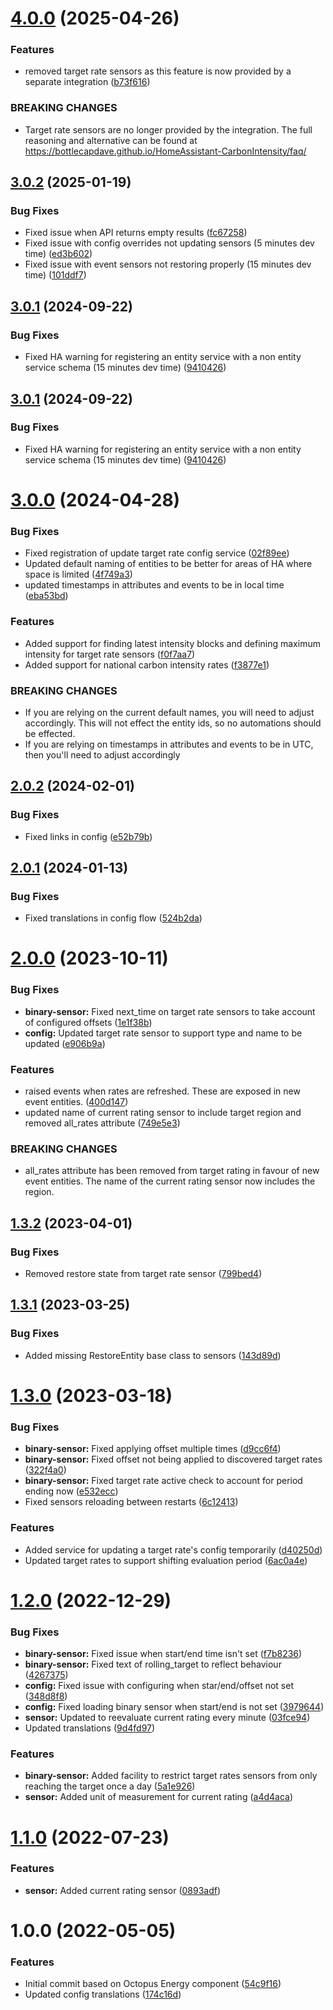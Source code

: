 # [4.0.0](https://github.com/BottlecapDave/HomeAssistant-CarbonIntensity/compare/v3.0.2...v4.0.0) (2025-04-26)


### Features

* removed target rate sensors as this feature is now provided by a separate integration ([b73f616](https://github.com/BottlecapDave/HomeAssistant-CarbonIntensity/commit/b73f6161e7cff70af3f3ccdc5e65e12e10ea03ef))


### BREAKING CHANGES

* Target rate sensors are no longer provided by the integration. The full reasoning and alternative
can be found at https://bottlecapdave.github.io/HomeAssistant-CarbonIntensity/faq/

## [3.0.2](https://github.com/BottlecapDave/HomeAssistant-CarbonIntensity/compare/v3.0.1...v3.0.2) (2025-01-19)


### Bug Fixes

* Fixed issue when API returns empty results ([fc67258](https://github.com/BottlecapDave/HomeAssistant-CarbonIntensity/commit/fc6725896846db382ed5f656867d93c7f4d1250f))
* Fixed issue with config overrides not updating sensors (5 minutes dev time) ([ed3b602](https://github.com/BottlecapDave/HomeAssistant-CarbonIntensity/commit/ed3b602ee4585b4ac6149f66bf0f68bcc86767e5))
* Fixed issue with event sensors not restoring properly (15 minutes dev time) ([101ddf7](https://github.com/BottlecapDave/HomeAssistant-CarbonIntensity/commit/101ddf78200f26e0f136ff0e2a92ac08abb12b95))

## [3.0.1](https://github.com/BottlecapDave/HomeAssistant-CarbonIntensity/compare/v3.0.0...v3.0.1) (2024-09-22)


### Bug Fixes

* Fixed HA warning for registering an entity service with a non entity service schema (15 minutes dev time) ([9410426](https://github.com/BottlecapDave/HomeAssistant-CarbonIntensity/commit/9410426d48788e7a632291e3239e9e9ecbac9a27))

## [3.0.1](https://github.com/BottlecapDave/HomeAssistant-CarbonIntensity/compare/v3.0.0...v3.0.1) (2024-09-22)


### Bug Fixes

* Fixed HA warning for registering an entity service with a non entity service schema (15 minutes dev time) ([9410426](https://github.com/BottlecapDave/HomeAssistant-CarbonIntensity/commit/9410426d48788e7a632291e3239e9e9ecbac9a27))

# [3.0.0](https://github.com/BottlecapDave/HomeAssistant-CarbonIntensity/compare/v2.0.2...v3.0.0) (2024-04-28)


### Bug Fixes

* Fixed registration of update target rate config service ([02f89ee](https://github.com/BottlecapDave/HomeAssistant-CarbonIntensity/commit/02f89ee377b4ee7add761fb8b2781ce1917a240b))
* Updated default naming of entities to be better for areas of HA where space is limited ([4f749a3](https://github.com/BottlecapDave/HomeAssistant-CarbonIntensity/commit/4f749a390267f77ea96ced359e7b523b00dab0b4))
* updated timestamps in attributes and events to be in local time ([eba53bd](https://github.com/BottlecapDave/HomeAssistant-CarbonIntensity/commit/eba53bdce515b29bed48aa14a5b08a11c2bde399))


### Features

* Added support for finding latest intensity blocks and defining maximum intensity for target rate sensors ([f0f7aa7](https://github.com/BottlecapDave/HomeAssistant-CarbonIntensity/commit/f0f7aa790d78b19cdf86fdcda990fdbf98c07f58))
* Added support for national carbon intensity rates ([f3877e1](https://github.com/BottlecapDave/HomeAssistant-CarbonIntensity/commit/f3877e1f407bca80fc4e9eccf1d74c8e85aabf7f))


### BREAKING CHANGES

* If you are relying on the current default names, you will need to adjust accordingly. This will not effect the entity ids, so no automations should be effected.
* If you are relying on timestamps in attributes and events to be in UTC, then you'll need to adjust
accordingly

## [2.0.2](https://github.com/BottlecapDave/HomeAssistant-CarbonIntensity/compare/v2.0.1...v2.0.2) (2024-02-01)


### Bug Fixes

* Fixed links in config ([e52b79b](https://github.com/BottlecapDave/HomeAssistant-CarbonIntensity/commit/e52b79b21d96b3932a8415e5cde9ce317f2202f8))

## [2.0.1](https://github.com/BottlecapDave/HomeAssistant-CarbonIntensity/compare/v2.0.0...v2.0.1) (2024-01-13)


### Bug Fixes

* Fixed translations in config flow ([524b2da](https://github.com/BottlecapDave/HomeAssistant-CarbonIntensity/commit/524b2dab7508ef9ff01df233449dda21e3904e92))

# [2.0.0](https://github.com/BottlecapDave/HomeAssistant-CarbonIntensity/compare/v1.3.2...v2.0.0) (2023-10-11)


### Bug Fixes

* **binary-sensor:** Fixed next_time on target rate sensors to take account of configured offsets ([1e1f38b](https://github.com/BottlecapDave/HomeAssistant-CarbonIntensity/commit/1e1f38bf43681049f2ce5d85abf05fe9acfcc744))
* **config:** Updated target rate sensor to support type and name to be updated ([e906b9a](https://github.com/BottlecapDave/HomeAssistant-CarbonIntensity/commit/e906b9a8a025442150ba71f404fce7156f7c1d31))


### Features

* raised events when rates are refreshed. These are exposed in new event entities. ([400d147](https://github.com/BottlecapDave/HomeAssistant-CarbonIntensity/commit/400d147e12109552f7aec106449c0d2387217be7))
* updated name of current rating sensor to include target region and removed all_rates attribute ([749e5e3](https://github.com/BottlecapDave/HomeAssistant-CarbonIntensity/commit/749e5e395c8512c45d56364672c38e7a8047d77a))


### BREAKING CHANGES

* all_rates attribute has been removed from target rating in favour of new event entities. The name of the current rating sensor now includes the region.

## [1.3.2](https://github.com/BottlecapDave/HomeAssistant-CarbonIntensity/compare/v1.3.1...v1.3.2) (2023-04-01)


### Bug Fixes

* Removed restore state from target rate sensor ([799bed4](https://github.com/BottlecapDave/HomeAssistant-CarbonIntensity/commit/799bed47ab164eb4d19384b7b65aa899598d2754))

## [1.3.1](https://github.com/BottlecapDave/HomeAssistant-CarbonIntensity/compare/v1.3.0...v1.3.1) (2023-03-25)


### Bug Fixes

* Added missing RestoreEntity base class to sensors ([143d89d](https://github.com/BottlecapDave/HomeAssistant-CarbonIntensity/commit/143d89d853de1a7f15969ea8e523dc64553df18d))

# [1.3.0](https://github.com/BottlecapDave/HomeAssistant-CarbonIntensity/compare/v1.2.0...v1.3.0) (2023-03-18)


### Bug Fixes

* **binary-sensor:** Fixed applying offset multiple times ([d9cc6f4](https://github.com/BottlecapDave/HomeAssistant-CarbonIntensity/commit/d9cc6f4faccf3f8e0c2354839165af771dd5b6f5))
* **binary-sensor:** Fixed offset not being applied to discovered target rates ([322f4a0](https://github.com/BottlecapDave/HomeAssistant-CarbonIntensity/commit/322f4a027f79d6c32de189a03e74196cd116fd0b))
* **binary-sensor:** Fixed target rate active check to account for period ending now ([e532ecc](https://github.com/BottlecapDave/HomeAssistant-CarbonIntensity/commit/e532ecc39a1002ed6d2353088101cdff964b8695))
* Fixed sensors reloading between restarts ([6c12413](https://github.com/BottlecapDave/HomeAssistant-CarbonIntensity/commit/6c124130d8ef5a01516035a48b8e23d5223d611f))


### Features

* Added service for updating a target rate's config temporarily ([d40250d](https://github.com/BottlecapDave/HomeAssistant-CarbonIntensity/commit/d40250d9a657947021e95c0291337b530532d2c8))
* Updated target rates to support shifting evaluation period ([6ac0a4e](https://github.com/BottlecapDave/HomeAssistant-CarbonIntensity/commit/6ac0a4edd240dccd428338b3db3d3cca4240afef))

# [1.2.0](https://github.com/BottlecapDave/HomeAssistant-CarbonIntensity/compare/v1.1.0...v1.2.0) (2022-12-29)


### Bug Fixes

* **binary-sensor:** Fixed issue when start/end time isn't set ([f7b8236](https://github.com/BottlecapDave/HomeAssistant-CarbonIntensity/commit/f7b823632ffc81c6636ed5291f7b0e339153f136))
* **binary-sensor:** Fixed text of rolling_target to reflect behaviour ([4267375](https://github.com/BottlecapDave/HomeAssistant-CarbonIntensity/commit/426737568336528fab4d7735bc7bc369c381de11))
* **config:** Fixed issue with configuring when star/end/offset not set ([348d8f8](https://github.com/BottlecapDave/HomeAssistant-CarbonIntensity/commit/348d8f81004d0880c7ec62f03055413f7235bf4d))
* **config:** Fixed loading binary sensor when start/end is not set ([3979644](https://github.com/BottlecapDave/HomeAssistant-CarbonIntensity/commit/3979644b81ded21b1193e0a469d298c643942ca0))
* **sensor:** Updated to reevaluate current rating every minute ([03fce94](https://github.com/BottlecapDave/HomeAssistant-CarbonIntensity/commit/03fce94b2315093f5e94e3a1a3956600e2ef855d))
* Updated translations ([9d4fd97](https://github.com/BottlecapDave/HomeAssistant-CarbonIntensity/commit/9d4fd97dc62686d2948ba9637929365d60a7d7c7))


### Features

* **binary-sensor:** Added facility to restrict target rates sensors from only reaching the target once a day ([5a1e926](https://github.com/BottlecapDave/HomeAssistant-CarbonIntensity/commit/5a1e9267353ef13a4099b112a61a90bb1a0448a5))
* **sensor:** Added unit of measurement for current rating ([a4d4aca](https://github.com/BottlecapDave/HomeAssistant-CarbonIntensity/commit/a4d4acad316d3553ca4da28428d1eebe529b16eb))

# [1.1.0](https://github.com/BottlecapDave/HomeAssistant-CarbonIntensity/compare/v1.0.0...v1.1.0) (2022-07-23)


### Features

* **sensor:** Added current rating sensor ([0893adf](https://github.com/BottlecapDave/HomeAssistant-CarbonIntensity/commit/0893adf93d25c617155d54bc8ff61e6066895602))

# 1.0.0 (2022-05-05)


### Features

* Initial commit based on Octopus Energy component ([54c9f16](https://github.com/BottlecapDave/HomeAssistant-CarbonIntensity/commit/54c9f162e6a259ca9f615babb853b456c42b6b41))
* Updated config translations ([174c16d](https://github.com/BottlecapDave/HomeAssistant-CarbonIntensity/commit/174c16dc851d73a3cc976777c70899b15ccfcdfb))

